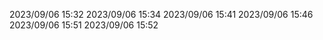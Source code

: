 2023/09/06 15:32
2023/09/06 15:34
2023/09/06 15:41
2023/09/06 15:46
2023/09/06 15:51
2023/09/06 15:52

